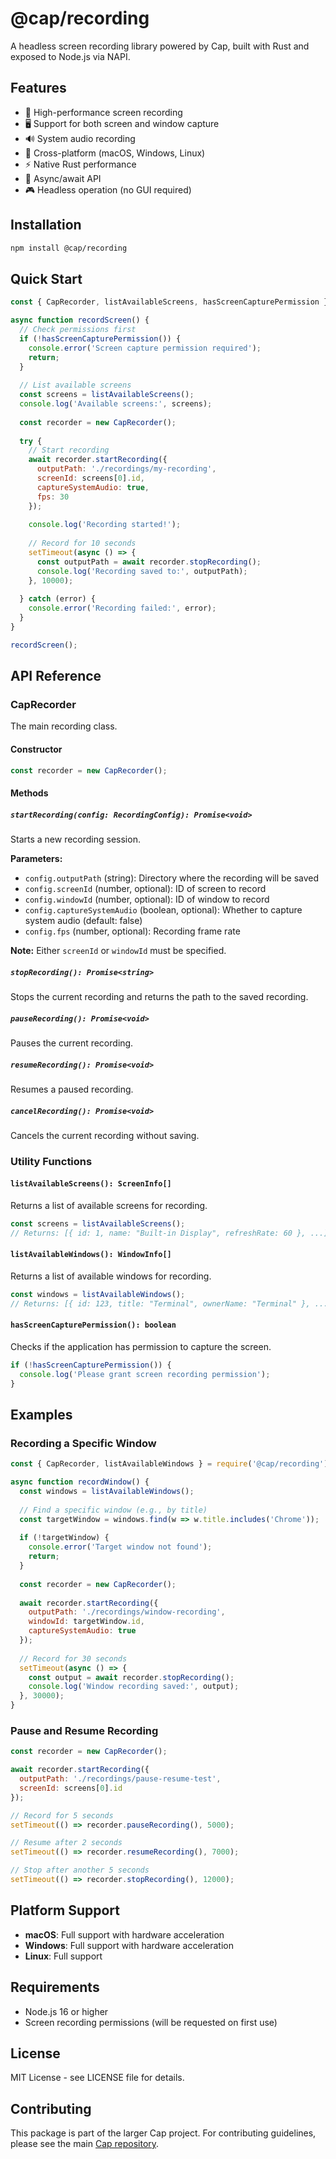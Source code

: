 # @cap/recording

A headless screen recording library powered by Cap, built with Rust and exposed to Node.js via NAPI.

## Features

- 🎥 High-performance screen recording
- 🖥️ Support for both screen and window capture
- 🔊 System audio recording
- 🎯 Cross-platform (macOS, Windows, Linux)
- ⚡ Native Rust performance
- 🚀 Async/await API
- 🎮 Headless operation (no GUI required)

## Installation

```bash
npm install @cap/recording
```

## Quick Start

```javascript
const { CapRecorder, listAvailableScreens, hasScreenCapturePermission } = require('@cap/recording');

async function recordScreen() {
  // Check permissions first
  if (!hasScreenCapturePermission()) {
    console.error('Screen capture permission required');
    return;
  }
  
  // List available screens
  const screens = listAvailableScreens();
  console.log('Available screens:', screens);
  
  const recorder = new CapRecorder();
  
  try {
    // Start recording
    await recorder.startRecording({
      outputPath: './recordings/my-recording',
      screenId: screens[0].id,
      captureSystemAudio: true,
      fps: 30
    });
    
    console.log('Recording started!');
    
    // Record for 10 seconds
    setTimeout(async () => {
      const outputPath = await recorder.stopRecording();
      console.log('Recording saved to:', outputPath);
    }, 10000);
    
  } catch (error) {
    console.error('Recording failed:', error);
  }
}

recordScreen();
```

## API Reference

### CapRecorder

The main recording class.

#### Constructor

```javascript
const recorder = new CapRecorder();
```

#### Methods

##### `startRecording(config: RecordingConfig): Promise<void>`

Starts a new recording session.

**Parameters:**
- `config.outputPath` (string): Directory where the recording will be saved
- `config.screenId` (number, optional): ID of screen to record
- `config.windowId` (number, optional): ID of window to record  
- `config.captureSystemAudio` (boolean, optional): Whether to capture system audio (default: false)
- `config.fps` (number, optional): Recording frame rate

**Note:** Either `screenId` or `windowId` must be specified.

##### `stopRecording(): Promise<string>`

Stops the current recording and returns the path to the saved recording.

##### `pauseRecording(): Promise<void>`

Pauses the current recording.

##### `resumeRecording(): Promise<void>`

Resumes a paused recording.

##### `cancelRecording(): Promise<void>`

Cancels the current recording without saving.

### Utility Functions

#### `listAvailableScreens(): ScreenInfo[]`

Returns a list of available screens for recording.

```javascript
const screens = listAvailableScreens();
// Returns: [{ id: 1, name: "Built-in Display", refreshRate: 60 }, ...]
```

#### `listAvailableWindows(): WindowInfo[]`

Returns a list of available windows for recording.

```javascript
const windows = listAvailableWindows();
// Returns: [{ id: 123, title: "Terminal", ownerName: "Terminal" }, ...]
```

#### `hasScreenCapturePermission(): boolean`

Checks if the application has permission to capture the screen.

```javascript
if (!hasScreenCapturePermission()) {
  console.log('Please grant screen recording permission');
}
```

## Examples

### Recording a Specific Window

```javascript
const { CapRecorder, listAvailableWindows } = require('@cap/recording');

async function recordWindow() {
  const windows = listAvailableWindows();
  
  // Find a specific window (e.g., by title)
  const targetWindow = windows.find(w => w.title.includes('Chrome'));
  
  if (!targetWindow) {
    console.error('Target window not found');
    return;
  }
  
  const recorder = new CapRecorder();
  
  await recorder.startRecording({
    outputPath: './recordings/window-recording',
    windowId: targetWindow.id,
    captureSystemAudio: true
  });
  
  // Record for 30 seconds
  setTimeout(async () => {
    const output = await recorder.stopRecording();
    console.log('Window recording saved:', output);
  }, 30000);
}
```

### Pause and Resume Recording

```javascript
const recorder = new CapRecorder();

await recorder.startRecording({
  outputPath: './recordings/pause-resume-test',
  screenId: screens[0].id
});

// Record for 5 seconds
setTimeout(() => recorder.pauseRecording(), 5000);

// Resume after 2 seconds
setTimeout(() => recorder.resumeRecording(), 7000);

// Stop after another 5 seconds
setTimeout(() => recorder.stopRecording(), 12000);
```

## Platform Support

- **macOS**: Full support with hardware acceleration
- **Windows**: Full support with hardware acceleration  
- **Linux**: Full support

## Requirements

- Node.js 16 or higher
- Screen recording permissions (will be requested on first use)

## License

MIT License - see LICENSE file for details.

## Contributing

This package is part of the larger Cap project. For contributing guidelines, please see the main [Cap repository](https://github.com/CapSoftware/Cap).
